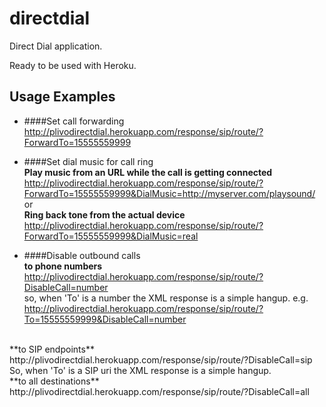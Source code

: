 directdial
==========

Direct Dial application.

Ready to be used with Heroku.

## Usage Examples
* ####Set call forwarding <br/>
  http://plivodirectdial.herokuapp.com/response/sip/route/?ForwardTo=15555559999<br/>

* ####Set dial music for call ring <br/>
**Play music from an URL while the call is getting connected**<br/>
  http://plivodirectdial.herokuapp.com/response/sip/route/?ForwardTo=15555559999&DialMusic=http://myserver.com/playsound/
  <br/>or<br/>
**Ring back tone from the actual device**<br/>
  http://plivodirectdial.herokuapp.com/response/sip/route/?ForwardTo=15555559999&DialMusic=real

* ####Disable outbound calls<br/>
**to phone numbers**<br/>
  http://plivodirectdial.herokuapp.com/response/sip/route/?DisableCall=number <br/>
  so, when 'To' is a number the XML response is a simple hangup. e.g. <br/>
  http://plivodirectdial.herokuapp.com/response/sip/route/?To=15555559999&DisableCall=number
<br/> 
**to SIP endpoints**<br/>
  http://plivodirectdial.herokuapp.com/response/sip/route/?DisableCall=sip <br/>
  So, when 'To' is a SIP uri the XML response is a simple hangup.
<br/> 
**to all destinations**<br/>
  http://plivodirectdial.herokuapp.com/response/sip/route/?DisableCall=all
